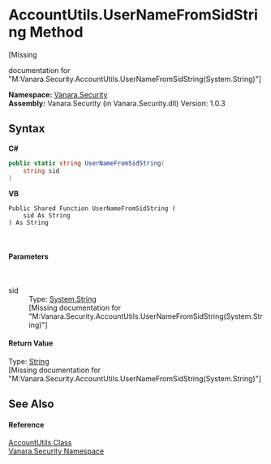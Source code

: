 # AccountUtils.UserNameFromSidString Method 
 

\[Missing <summary> documentation for "M:Vanara.Security.AccountUtils.UserNameFromSidString(System.String)"\]

**Namespace:**&nbsp;<a href="98006b63-7b60-ec3a-0702-cd4b721a0776">Vanara.Security</a><br />**Assembly:**&nbsp;Vanara.Security (in Vanara.Security.dll) Version: 1.0.3

## Syntax

**C#**<br />
``` C#
public static string UserNameFromSidString(
	string sid
)
```

**VB**<br />
``` VB
Public Shared Function UserNameFromSidString ( 
	sid As String
) As String
```

<br />

#### Parameters
&nbsp;<dl><dt>sid</dt><dd>Type: <a href="http://msdn2.microsoft.com/en-us/library/s1wwdcbf" target="_blank">System.String</a><br />\[Missing <param name="sid"/> documentation for "M:Vanara.Security.AccountUtils.UserNameFromSidString(System.String)"\]</dd></dl>

#### Return Value
Type: <a href="http://msdn2.microsoft.com/en-us/library/s1wwdcbf" target="_blank">String</a><br />\[Missing <returns> documentation for "M:Vanara.Security.AccountUtils.UserNameFromSidString(System.String)"\]

## See Also


#### Reference
<a href="45e1d9f5-be55-9096-cc13-ba32446018c8">AccountUtils Class</a><br /><a href="98006b63-7b60-ec3a-0702-cd4b721a0776">Vanara.Security Namespace</a><br />